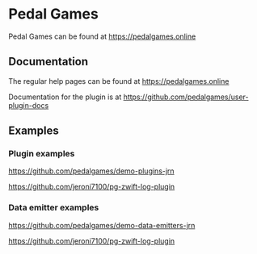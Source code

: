 # Pedal Games

Pedal Games can be found at https://pedalgames.online


## Documentation

The regular help pages can be found at https://pedalgames.online

Documentation for the plugin is at https://github.com/pedalgames/user-plugin-docs

##  Examples

### Plugin examples

https://github.com/pedalgames/demo-plugins-jrn

https://github.com/jeroni7100/pg-zwift-log-plugin

### Data emitter examples

https://github.com/pedalgames/demo-data-emitters-jrn

https://github.com/jeroni7100/pg-zwift-log-plugin

